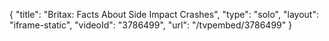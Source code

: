 {
    "title": "Britax: Facts About Side Impact Crashes",
    "type": "solo",
    "layout": "iframe-static",
    "videoId": "3786499",
    "url": "\/tvpembed\/3786499"
}